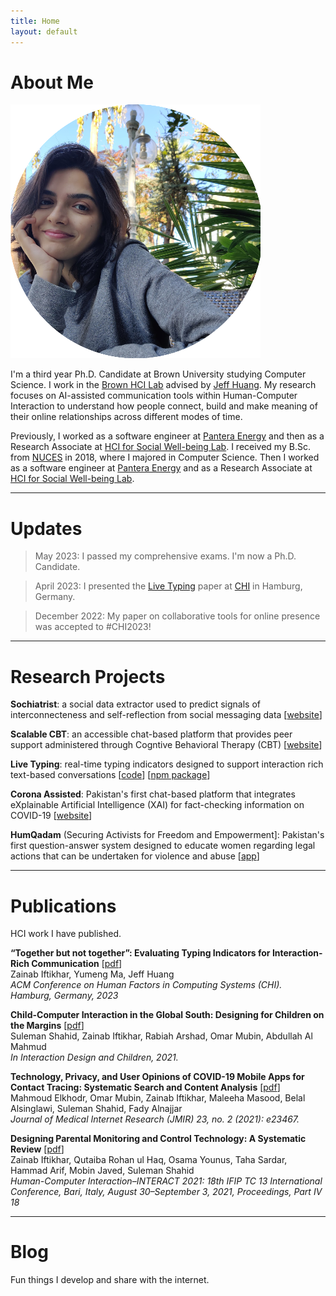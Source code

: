 ```yaml
---
title: Home
layout: default
---
```


# About Me

<img class="profile-picture" src="/images/Zainab.jpg" alt="A Profile Picture for Zainab Iftikhar">

I'm a third year Ph.D. Candidate at Brown University studying Computer Science. I work in the [Brown HCI Lab](https://hci.brown.edu/) advised by [Jeff Huang](https://jeffhuang.com/). My research focuses on AI-assisted communication tools within Human-Computer Interaction to understand how people connect, build and make meaning of their online relationships across different modes of time.

Previously, I worked as a software engineer at [Pantera Energy](https://panteraenergy.pk) and then as a Research Associate at [HCI for Social Well-being Lab](https://chisel.pk). I received my B.Sc. from [NUCES](https://www.nu.edu.pk) in 2018, where I majored in Computer Science. Then I worked as a software engineer at [Pantera Energy](https://panteraenergy.pk) and as a Research Associate at [HCI for Social Well-being Lab](https://chisel.pk). 

---

# Updates
> May 2023: I passed my comprehensive exams. I'm now a Ph.D. Candidate.

> April 2023: I presented the [Live Typing](/papers/LiveTyping_CHI23.pdf) paper at <a href="https://chi2023.acm.org/">CHI</a> in Hamburg, Germany.  <br>

> December 2022: My paper on collaborative tools for online presence was accepted to #CHI2023! 

<!-- September 2021: I started grad school at Brown. 

August 2021: I resigned from my position as a Research Associate at [HCI for Social Well-being Lab](https://chisel.pk) at LUMS. -->

---

# Research Projects

**Sochiatrist**: a social data extractor used to predict signals of interconnecteness and self-reflection from social messaging data [[website](https://sochiatrist.cs.brown.edu/)]

**Scalable CBT**: an accessible chat-based platform that provides peer support administered through Cogntive Behavioral Therapy (CBT) [[website](https://cheeseburgertherapy.org)]

<!--- peer support by administering Cognitive Behavioral Therapy --> 

**Live Typing**: real-time typing indicators designed to support interaction rich text-based conversations [[code](https://github.com/brownhci/live-typing)] [[npm package](https://www.npmjs.com/package/live-typing)]

**Corona Assisted**: Pakistan's first chat-based platform that integrates eXplainable Artificial Intelligence (XAI) for fact-checking information on COVID-19
[[website](https://corona.assisted.pk/en)]

**HumQadam** (Securing Activists for Freedom and Empowerment]: Pakistan's first question-answer system designed to educate women regarding legal actions that can be undertaken for violence and abuse
[[app](https://play.google.com/store/apps/details?id=com.haris_muneer.humqadam)]

---

# Publications

HCI work I have published.

**“Together but not together”: Evaluating Typing Indicators for Interaction-Rich Communication** [[pdf](/papers/LiveTyping_CHI23.pdf)]<br> 
Zainab Iftikhar, Yumeng Ma, Jeff Huang<br>
_ACM Conference on Human Factors in Computing Systems (CHI). Hamburg, Germany, 2023_

**Child-Computer Interaction in the Global South: Designing for Children on the Margins** [[pdf](/papers/ChildrenMargin_IDC21.pdf)]<br> 
Suleman Shahid, Zainab Iftikhar, Rabiah Arshad, Omar Mubin, Abdullah Al Mahmud<br>
_In Interaction Design and Children, 2021._

**Technology, Privacy, and User Opinions of COVID-19 Mobile Apps for Contact Tracing: Systematic Search and Content Analysis** [[pdf](/papers/ContactTracing_JMIR21.pdf)]<br> 
Mahmoud Elkhodr, Omar Mubin, Zainab Iftikhar, Maleeha Masood, Belal Alsinglawi, Suleman Shahid, Fady Alnajjar<br>
_Journal of Medical Internet Research (JMIR) 23, no. 2 (2021): e23467._

**Designing Parental Monitoring and Control Technology: A Systematic Review** [[pdf](/papers/ParentalControls_INTERACT21.pdf)]<br> 
Zainab Iftikhar, Qutaiba Rohan ul Haq, Osama Younus, Taha Sardar, Hammad Arif, Mobin Javed, Suleman Shahid<br>
_Human-Computer Interaction–INTERACT 2021: 18th IFIP TC 13 International Conference, Bari, Italy, August 30–September 3, 2021, Proceedings, Part IV 18_

---

# Blog

Fun things I develop and share with the internet.
